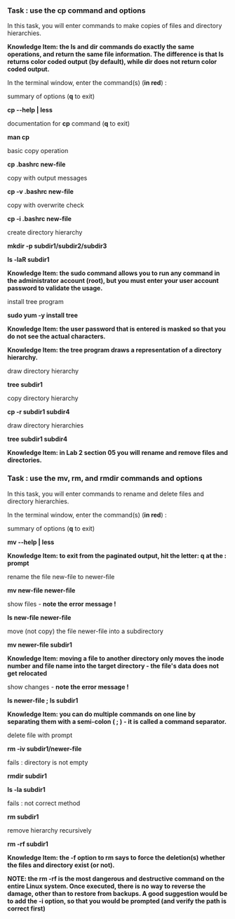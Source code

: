 ### Task : use the **cp** command and options
In this task, you will enter commands to make copies of files and directory hierarchies.

**Knowledge Item: the ls and dir commands do exactly the same operations, and return the same file information. The difference is that ls returns color coded output (by default), while dir does not return color coded output.**

In the terminal window, enter the command(s) (**in red**) :

summary of options (**q** to exit)

**cp --help | less**

documentation for **cp** command (**q** to exit)

**man cp**

basic copy operation

**cp .bashrc new-file**

copy with output messages

**cp -v .bashrc new-file**

copy with overwrite check

**cp -i .bashrc new-file**

create directory hierarchy

**mkdir -p subdir1/subdir2/subdir3**

**ls -laR subdir1**

**Knowledge Item: the sudo command allows you to run any command in the administrator account (root), but you must enter your user account password to validate the usage.**

install tree program

**sudo yum -y install tree**

**Knowledge Item: the user password that is entered is masked so that you do not see the actual characters.**

**Knowledge Item: the tree program draws a representation of a directory hierarchy.**

draw directory hierarchy

**tree subdir1**

copy directory hierarchy

**cp -r subdir1 subdir4**

draw directory hierarchies

**tree subdir1 subdir4**

**Knowledge Item: in Lab 2 section 05 you will rename and remove files and directories.**

### Task : use the **mv**, **rm**, and **rmdir** commands and options
In this task, you will enter commands to rename and delete files and directory hierarchies.

In the terminal window, enter the command(s) (**in red**) :

summary of options (**q** to exit)

**mv --help | less**

**Knowledge Item: to exit from the paginated output, hit the letter: q at the : prompt**

rename the file new-file to newer-file

**mv new-file newer-file**

show files - **note the error message !**

**ls new-file newer-file**

move (not copy) the file newer-file into a subdirectory

**mv newer-file subdir1**

**Knowledge Item: moving a file to another directory only moves the inode number and file name into the target directory - the file's data does not get relocated**

show changes - **note the error message !**

**ls newer-file ; ls subdir1**

**Knowledge Item: you can do multiple commands on one line by separating them with a semi-colon ( ; ) - it is called a command separator.**

delete file with prompt

**rm -iv subdir1/newer-file**

fails : directory is not empty

**rmdir subdir1**

**ls -la subdir1**

fails : not correct method

**rm subdir1**

remove hierarchy recursively

**rm -rf subdir1**

**Knowledge Item: the -f option to rm says to force the deletion(s) whether the files and directory exist (or not).**

**NOTE: the rm -rf is the most dangerous and destructive command on the entire Linux system. Once executed, there is no way to reverse the damage, other than to restore from backups. A good suggestion would be to add the -i option, so that you would be prompted (and verify the path is correct first)**